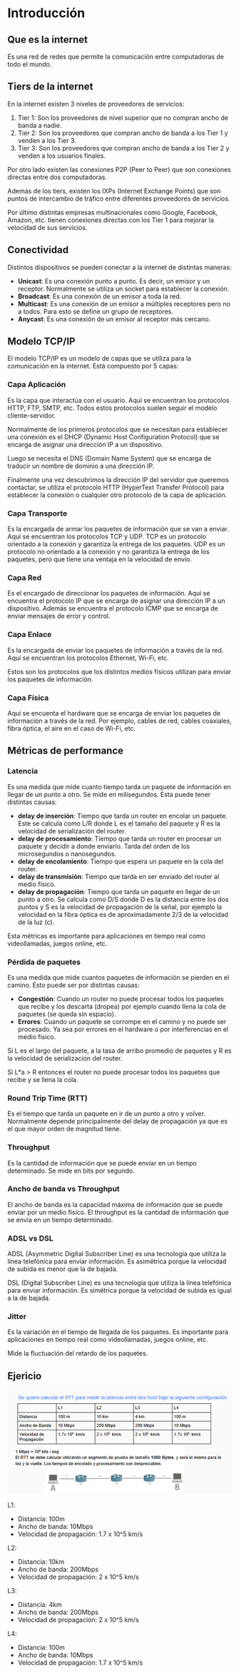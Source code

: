 # Introducción

## Que es la internet

Es una red de redes que permite la comunicación entre computadoras de todo
el mundo.

## Tiers de la internet

En la internet existen 3 niveles de proveedores de servicios:

1. Tier 1: Son los proveedores de nivel superior que no compran ancho de banda a nadie.
2. Tier 2: Son los proveedores que compran ancho de banda a los Tier 1 y venden a los Tier 3.
3. Tier 3: Son los proveedores que compran ancho de banda a los Tier 2 y venden a los usuarios finales.

Por otro lado existen las conexiones P2P (Peer to Peer) que son conexiones directas entre dos computadoras.

Además de los tiers, existen los IXPs (Internet Exchange Points) que son puntos de intercambio de tráfico entre diferentes proveedores de servicios.

Por último distintas empresas multinacionales como Google, Facebook, Amazon, etc. tienen conexiones directas con los Tier 1 para mejorar la velocidad de sus servicios.

## Conectividad

Distintos dispositivos se pueden conectar a la internet de distintas maneras:

- **Unicast**: Es una conexión punto a punto. Es decir, un emisor y un receptor. Normalmente se utiliza un socket para establecer la conexión.
- **Broadcast**: Es una conexión de un emisor a toda la red.
- **Multicast**: Es una conexión de un emisor a múltiples receptores pero no a todos. Para esto se define un grupo de receptores.
- **Anycast**: Es una conexión de un emisor al receptor más cercano.

## Modelo TCP/IP

El modelo TCP/IP es un modelo de capas que se utiliza para la comunicación en la internet. Está compuesto por 5 capas:

### Capa Aplicación

Es la capa que interactúa con el usuario. Aquí se encuentran los protocolos HTTP, FTP, SMTP, etc. Todos estos protocolos suelen seguir el modelo cliente-servidor.

Normalmente de los primeros protocolos que se necesitan para establecer una conexión es el DHCP (Dynamic Host Configuration Protocol) que se encarga de asignar una dirección IP a un dispositivo.

Luego se necesita el DNS (Domain Name System) que se encarga de traducir un nombre de dominio a una dirección IP.

Finalmente una vez descubrimos la dirección IP del servidor que queremos contactar, se utiliza el protocolo HTTP (HyperText Transfer Protocol) para establecer la conexión o cualquier otro protocolo de la capa de aplicación.

### Capa Transporte

Es la encargada de armar los paquetes de información que se van a enviar. Aquí se encuentran los protocolos TCP y UDP. TCP es un protocolo orientado a la conexión y garantiza la entrega de los paquetes. UDP es un protocolo no orientado a la conexión y no garantiza la entrega de los paquetes, pero que tiene una ventaja en la velocidad de envío.

### Capa Red

Es el encargado de direccionar los paquetes de información. Aquí se encuentra el protocolo IP que se encarga de asignar una dirección IP a un dispositivo. Además se encuentra el protocolo ICMP que se encarga de enviar mensajes de error y control.

### Capa Enlace

Es la encargada de enviar los paquetes de información a través de la red. Aquí se encuentran los protocolos Ethernet, Wi-Fi, etc.

Estos son los protocolos que los distintos medios físicos utilizan para enviar los paquetes de información.

### Capa Física

Aquí se encuenta el hardware que se encarga de enviar los paquetes de información a través de la red. Por ejemplo, cables de red, cables coaxiales, fibra óptica, el aire en el caso de Wi-Fi, etc.

## Métricas de performance

### Latencia

Es una medida que mide cuanto tiempo tarda un paquete de información en llegar de un punto a otro. Se mide en milisegundos. Esta puede tener distintas causas:

- **delay de inserción**: Tiempo que tarda un router en encolar un paquete. Este se calcula como L/R donde L es el tamaño del paquete y R es la velocidad de serialización del router.
- **delay de procesamiento**: Tiempo que tarda un router en procesar un paquete y decidir a donde enviarlo. Tarda del orden de los microsegundos o nanosegundos.
- **delay de encolamiento**: Tiempo que espera un paquete en la cola del router.
- **delay de transmisión**: Tiempo que tarda en ser enviado del router al medio físico.
- **delay de propagación**: Tiempo que tarda un paquete en llegar de un punto a otro. Se calcula como D/S donde D es la distancia entre los dos puntos y S es la velocidad de propagación de la señal, por ejemplo la velocidad en la fibra óptica es de aproximadamente 2/3 de la velocidad de la luz (c).

Esta métricas es importante para aplicaciones en tiempo real como videollamadas, juegos online, etc.

### Pérdida de paquetes

Es una medida que mide cuantos paquetes de información se pierden en el camino. Esto puede ser por distintas causas:

- **Congestión**: Cuando un router no puede procesar todos los paquetes que recibe y los descarta (dropea) por ejemplo cuando llena la cola de paquetes (se queda sin espacio).
- **Errores**: Cuando un paquete se corrompe en el camino y no puede ser procesado. Ya sea por errores en el hardware o por interferencias en el medio físico.

Si L es el largo del paquete, a la tasa de arribo promedio de paquetes y R es la velocidad de serialización del router.

Si L*a > R entonces el router no puede procesar todos los paquetes que recibe y se llena la cola.

### Round Trip Time (RTT)

Es el tiempo que tarda un paquete en ir de un punto a otro y volver. Normalmente depende principalmente del delay de propagación ya que es el que mayor orden de magnitud tiene.

### Throughput

Es la cantidad de información que se puede enviar en un tiempo determinado. Se mide en bits por segundo.

### Ancho de banda vs Throughput

El ancho de banda es la capacidad máxima de información que se puede enviar por un medio físico. El throughput es la cantidad de información que se envía en un tiempo determinado.

### ADSL vs DSL

ADSL (Asymmetric Digital Subscriber Line) es una tecnología que utiliza la línea telefónica para enviar información. Es asimétrica porque la velocidad de subida es menor que la de bajada.

DSL (Digital Subscriber Line) es una tecnología que utiliza la línea telefónica para enviar información. Es simétrica porque la velocidad de subida es igual a la de bajada.

### Jitter

Es la variación en el tiempo de llegada de los paquetes. Es importante para aplicaciones en tiempo real como videollamadas, juegos online, etc.

Mide la fluctuación del retardo de los paquetes.

## Ejericio

![ejercicio 1](ejercicio.png)

L1:

- Distancia: 100m
- Ancho de banda: 10Mbps
- Velocidad de propagación: 1.7 x 10^5 km/s

L2:

- Distancia: 10km
- Ancho de banda: 200Mbps
- Velocidad de propagación: 2 x 10^5 km/s

L3:

- Distancia: 4km
- Ancho de banda: 200Mbps
- Velocidad de propagación: 2 x 10^5 km/s

L4:

- Distancia: 100m
- Ancho de banda: 10Mbps
- Velocidad de propagación: 1.7 x 10^5 km/s
